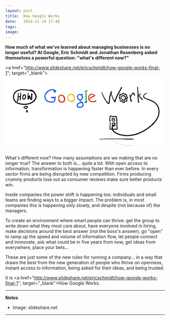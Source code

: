```yaml
---
layout: post
title:  How Google Works
date:   2014-11-19 17:48
tags: 
image:
---
```


**How much of what we've learned about managing businesses is no longer useful? At Google, Eric Schmidt and Jonathan Rosenberg asked themselves a powerful question: "what's different now?"**

<a href="http://www.slideshare.net/ericschmidt/how-google-works-final-1"; target="_blank">![](/libb/images/google.jpg)</a>

What's different now? How many assumptions are we making that are no longer true? The answer to both is... quite a lot. With open access to information, transformation is happening faster than ever before. In every sector firms are being disrupted by new competition. Firms producing crummy products lose out as consumer reviews make sure better products win.

Inside companies the power shift is happening too: individuals and small teams are finding ways to a bigger impact. The problem is, in most companies this is happening only slowly, and despite (not because of) the managers.

To create an environment where smart people can thrive: get the group to write down what they most care about, have everyone involved in hiring, make decisions around the best answer (not the boss's answer), go "open" to ramp up the speed and volume of information flow, let people connect and innnovate, ask what could be in five years from now, get ideas from everywhere, place your bets...  

These are just some of the new rules for running a company... in a way that draws the best from the new generation of people who thrive on openness, instant access to information, being asked for their ideas, and being trusted. 

It is <a href="http://www.slideshare.net/ericschmidt/how-google-works-final-1"; target="_blank">How Google Works</a>.

__________________
<b>Notes</b>

* Image: slideshare.net 

__________________







